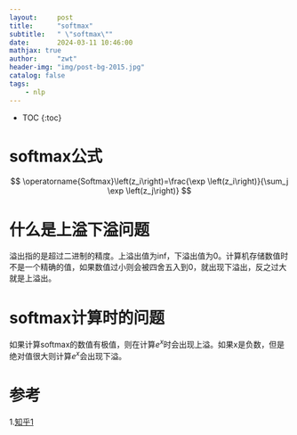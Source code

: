 ```yaml
---
layout:     post
title:      "softmax"
subtitle:   " \"softmax\""
date:       2024-03-11 10:46:00 
mathjax: true
author:     "zwt"
header-img: "img/post-bg-2015.jpg"
catalog: false
tags:
    - nlp
---
```

* TOC
{:toc}
# softmax公式
$$
\operatorname{Softmax}\left(z_i\right)=\frac{\exp \left(z_i\right)}{\sum_j \exp \left(z_j\right)}
$$

# 什么是上溢下溢问题
溢出指的是超过二进制的精度。上溢出值为inf，下溢出值为0。计算机存储数值时不是一个精确的值，如果数值过小则会被四舍五入到0，就出现下溢出，反之过大就是上溢出。

# softmax计算时的问题
如果计算softmax的数值有极值，则在计算$e^x$时会出现上溢。如果x是负数，但是绝对值很大则计算$e^x$会出现下溢。


# 参考
1.[知乎1](https://zhuanlan.zhihu.com/p/670873714)